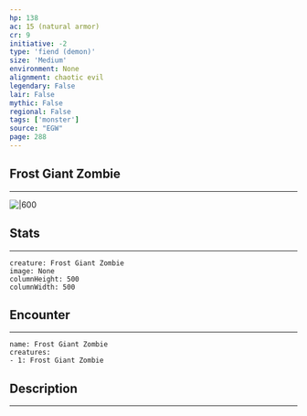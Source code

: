 ```yaml
---
hp: 138
ac: 15 (natural armor)
cr: 9
initiative: -2
type: 'fiend (demon)'    
size: 'Medium'
environment: None
alignment: chaotic evil
legendary: False
lair: False
mythic: False
regional: False
tags: ['monster']
source: "EGW"
page: 288
---
```


## Frost Giant Zombie
---

![|600](D:/Program%20Files/5e.tools/img/bestiary/EGW/Frost%20Giant%20Zombie.jpg)

## Stats
---

```statblock
creature: Frost Giant Zombie
image: None
columnHeight: 500
columnWidth: 500
```

## Encounter
---

```encounter-table
name: Frost Giant Zombie
creatures:
- 1: Frost Giant Zombie
```

## Description
---





